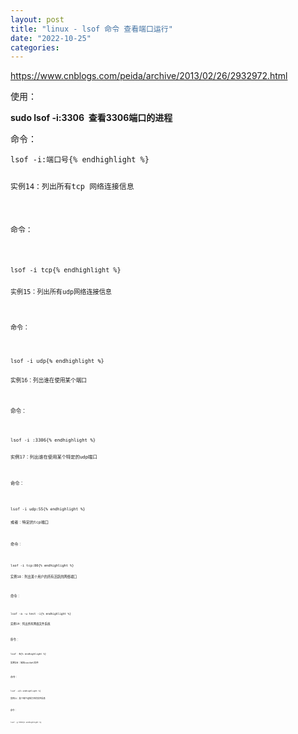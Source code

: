 ```yaml
---
layout: post
title: "linux - lsof 命令 查看端口运行"
date: "2022-10-25"
categories: 
---
```

<p><a href="https://www.cnblogs.com/peida/archive/2013/02/26/2932972.html">https://www.cnblogs.com/peida/archive/2013/02/26/2932972.html</a></p>

<p>使用：</p>

<p><strong>sudo lsof -i:3306&nbsp; 查看3306端口的进程</strong></p>

<p>命令：</p>

<pre>
<code>lsof -i:端口号{% endhighlight %}

<p>实例14：列出所有tcp 网络连接信息</p>

<p>命令：</p>

<pre>
<code>lsof -i tcp{% endhighlight %}

<p>实例15：列出所有udp网络连接信息</p>

<p>命令：</p>

<pre>
<code>lsof -i udp{% endhighlight %}

<p>实例16：列出谁在使用某个端口</p>

<p>命令：</p>

<pre>
<code>lsof -i :3306{% endhighlight %}

<p>实例17：列出谁在使用某个特定的udp端口</p>

<p>命令：</p>

<pre>
<code>lsof -i udp:55{% endhighlight %}

<p>或者：特定的tcp端口</p>

<p>命令：</p>

<pre>
<code>lsof -i tcp:80{% endhighlight %}

<p>实例18：列出某个用户的所有活跃的网络端口</p>

<p>命令：</p>

<pre>
<code>lsof -a -u test -i{% endhighlight %}

<p>实例19：列出所有网络文件系统</p>

<p>命令：</p>

<pre>
<code>lsof -N{% endhighlight %}

<p>实例20：域名socket文件</p>

<p>命令：</p>

<pre>
<code>lsof -u{% endhighlight %}

<p>实例21：某个用户组所打开的文件信息</p>

<p>命令：</p>

<pre>
<code>lsof -g 5555{% endhighlight %}

